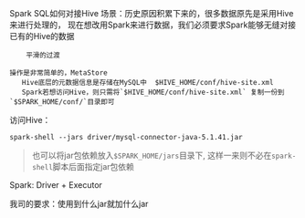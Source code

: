Spark SQL如何对接Hive
    场景：历史原因积累下来的，很多数据原先是采用Hive来进行处理的，
        现在想改用Spark来进行数据，我们必须要求Spark能够无缝对接已有的Hive的数据

        平滑的过渡

    操作是非常简单的，MetaStore
       Hive底层的元数据信息是存储在MySQL中  $HIVE_HOME/conf/hive-site.xml
       Spark若想访问Hive，则只需将`$HIVE_HOME/conf/hive-site.xml` 复制一份到 `$SPARK_HOME/conf/`目录即可

访问Hive：

```
spark-shell --jars driver/mysql-connector-java-5.1.41.jar 
```
> 也可以将jar包依赖放入`$SPARK_HOME/jars`目录下, 这样一来则不必在`spark-shell`脚本后面指定jar包依赖

Spark: Driver + Executor

我司的要求：使用到什么jar就加什么jar